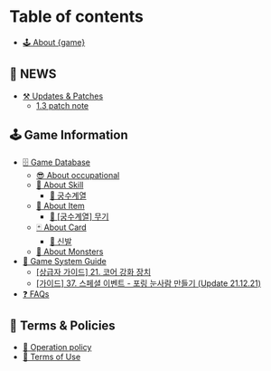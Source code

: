 # Table of contents

* [🕹 About {game}](README.md)

## 📌 NEWS

* [⚒ Updates & Patches](news/updates-and-patches/README.md)
  * [1.3 patch note](news/updates-and-patches/1.3-patch-note.md)

## 🕹 Game Information

* [🗄 Game Database](undefined-1/db/README.md)
  * [😎 About occupational](undefined-1/db/undefined.md)
  * [🎇 About Skill](game-information/game-database/about-skill/README.md)
    * [🏹 궁수계열](<game-information/game-database/about-skill/undefined (1).md>)
  * [🦰 About Item](game-information/game-database/about-item/README.md)
    * [🏹 \[궁수계열\] 무기](game-information/game-database/about-item/undefined.md)
  * [🃏 About Card](game-information/game-database/about-card/README.md)
    * [🥾 신발](game-information/game-database/about-card/undefined.md)
  * [👾 About Monsters](undefined-1/db/undefined-4.md)
* [📓 Game System Guide](game-information/game-system-guide/README.md)
  * [\[상급자 가이드\] 21. 코어 강화 장치](game-information/game-system-guide/21..md)
  * [\[가이드\] 37. 스페셜 이벤트 - 포링 눈사람 만들기 (Update 21.12.21)](game-information/game-system-guide/37.-update-21.12.21.md)
* [❓ FAQs](game-information/faqs.md)

## 🚩 Terms & Policies

* [📜 Operation policy](<README (1).md>)
* [📃 Terms of Use](undefined/undefined-1.md)
